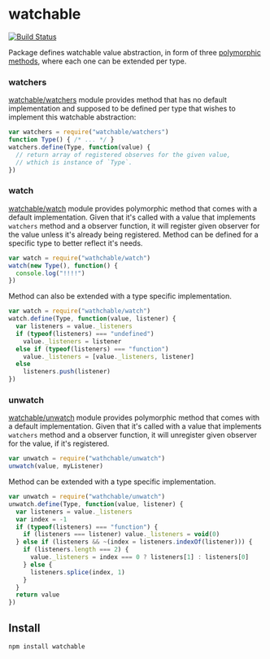 # watchable

[![Build Status](https://secure.travis-ci.org/Gozala/watchable.png)](http://travis-ci.org/Gozala/watchable)

Package defines watchable value abstraction, in form of three [polymorphic
methods][method], where each one can be extended per type.

### watchers

[watchable/watchers](./watchers.js) module provides method that has no default
implementation and supposed to be defined per type that wishes to implement
this watchable abstraction:

```js
var watchers = require("watchable/watchers")
function Type() { /* ... */ }
watchers.define(Type, function(value) {
  // return array of registered observes for the given value,
  // wthich is instance of `Type`.
})
```

### watch

[watchable/watch](./watch.js) module provides polymorphic method that comes
with a default implementation. Given that it's called with a value that
implements `watchers` method and a observer function, it will register given
observer for the value unless it's already being registered. Method can be
defined for a specific type to better reflect it's needs.

```js
var watch = require("wathchable/watch")
watch(new Type(), function() {
  console.log("!!!!")
})
```

Method can also be extended with a type specific implementation.


```js
var watch = require("wathchable/watch")
watch.define(Type, function(value, listener) {
  var listeners = value._listeners
  if (typeof(listeners) === "undefined")
    value._listeners = listener
  else if (typeof(listeners) === "function")
    value._listeners = [value._listeners, listener]
  else
    listeners.push(listener)
})
```


### unwatch

[watchable/unwatch](./unwatch.js) module provides polymorphic method that comes
with a default implementation. Given that it's called with a value that
implements `watchers` method and a observer function, it will unregister given
observer for the value, if it's registered.

```js
var unwatch = require("wathchable/unwatch")
unwatch(value, myListener)
```

Method can be extended with a type specific implementation.

```js
var unwatch = require("wathchable/unwatch")
unwatch.define(Type, function(value, listener) {
  var listeners = value._listeners
  var index = -1
  if (typeof(listeners) === "function") {
    if (listeners === listener) value._listeners = void(0)
  } else if (listeners && ~(index = listeners.indexOf(listener))) {
    if (listeners.length === 2) {
      value._listeners = index === 0 ? listeners[1] : listeners[0]
    } else {
      listeners.splice(index, 1)
    }
  }
  return value
})

```


## Install

    npm install watchable

[method]:https://github.com/Gozala/method
